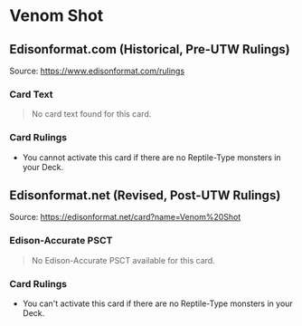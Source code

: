 # Venom Shot

## Edisonformat.com (Historical, Pre-UTW Rulings)

Source: https://www.edisonformat.com/rulings

### Card Text

> No card text found for this card.

### Card Rulings

*   You cannot activate this card if there are no Reptile-Type monsters in your Deck.

## Edisonformat.net (Revised, Post-UTW Rulings)

Source: https://edisonformat.net/card?name=Venom%20Shot

### Edison-Accurate PSCT

> No Edison-Accurate PSCT available for this card.

### Card Rulings

*   You can't activate this card if there are no Reptile-Type monsters in your Deck.
            